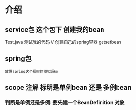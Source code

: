 # 介绍

## service包 这个包下 创建我的bean

Test.java  测试我的代码
    // 创建自己的spring容器 getsetbean

## spring包

    放置spring这个框架的模拟源码

## scope 注解 标明是单例bean 还是 多例bean

### 判断是单例还是多例: 要先建一个BeanDefinition  对象
